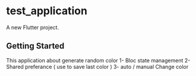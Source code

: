 # test_application

A new Flutter project.

## Getting Started
 This application about generate random color
    1- Bloc state management 
    2- Shared preferance ( use to save last color )
    3- auto / manual Change color
